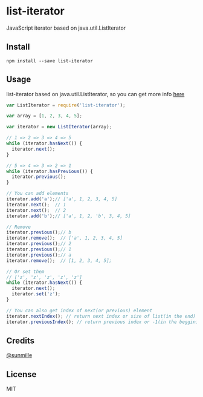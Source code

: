 # list-iterator

JavaScript iterator based on java.util.ListIterator

## Install

```
npm install --save list-iterator
```

## Usage

list-iterator based on java.util.ListIterator, so you can get more info [here](http://docs.oracle.com/javase/7/docs/api/java/util/ListIterator.html)

```js
var ListIterator = require('list-iterator');

var array = [1, 2, 3, 4, 5];

var iterator = new ListIterator(array);

// 1 => 2 => 3 => 4 => 5
while (iterator.hasNext()) {
  iterator.next();
}

// 5 => 4 => 3 => 2 => 1
while (iterator.hasPrevious()) {
  iterator.previous();
}

// You can add elements
iterator.add('a');// ['a', 1, 2, 3, 4, 5]
iterator.next();  // 1
iterator.next();  // 2
iterator.add('b');// ['a', 1, 2, 'b', 3, 4, 5]

// Remove
iterator.previous();// b
iterator.remove();  // ['a', 1, 2, 3, 4, 5]
iterator.previous();// 2
iterator.previous();// 1
iterator.previous();// a
iterator.remove();  // [1, 2, 3, 4, 5];

// Or set them
// ['z', 'z', 'z', 'z', 'z']
while (iterator.hasNext()) {
  iterator.next();
  iterator.set('z');
}

// You can also get index of next(or previous) element
iterator.nextIndex(); // return next index or size of list(in the end)
iterator.previousIndex(); // return previous index or -1(in the beggining)

```

## Credits

[@sunmille](https://twitter.com/sunmille)

## License

MIT
